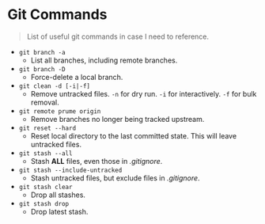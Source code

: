 # Git Commands

> List of useful git commands in case I need to reference.

+ `git branch -a`
  - List all branches, including remote branches.
+ `git branch -D`
  - Force-delete a local branch.
+ `git clean -d [-i|-f]`
  - Remove untracked files. `-n` for dry run. `-i` for interactively. `-f` for bulk removal.  
+ `git remote prume origin`
  - Remove branches no longer being tracked upstream.
+ `git reset --hard`
  - Reset local directory to the last committed state. This will leave untracked files.
+ `git stash --all`
  - Stash **ALL** files, even those in *.gitignore*.
+ `git stash --include-untracked`
  - Stash untracked files, but exclude files in *.gitignore*.
+ `git stash clear`
  - Drop all stashes. 
+ `git stash drop`
  - Drop latest stash.
